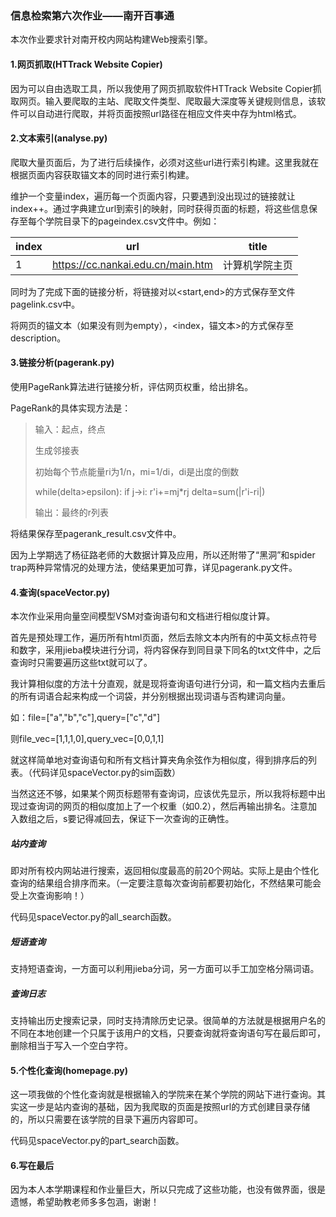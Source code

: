 ### 信息检索第六次作业——南开百事通

本次作业要求针对南开校内网站构建Web搜索引擎。

#### 1.网页抓取(HTTrack Website Copier)

因为可以自由选取工具，所以我使用了网页抓取软件HTTrack Website Copier抓取网页。输入要爬取的主站、爬取文件类型、爬取最大深度等关键规则信息，该软件可以自动进行爬取，并将页面按照url路径在相应文件夹中存为html格式。

#### 2.文本索引(analyse.py)

爬取大量页面后，为了进行后续操作，必须对这些url进行索引构建。这里我就在根据页面内容获取锚文本的同时进行索引构建。

维护一个变量index，遍历每一个页面内容，只要遇到没出现过的链接就让index++。通过字典建立url到索引的映射，同时获得页面的标题，将这些信息保存至每个学院目录下的pageindex.csv文件中。例如：

| index | url                               | title          |
| ----- | --------------------------------- | -------------- |
| 1     | https://cc.nankai.edu.cn/main.htm | 计算机学院主页 |

同时为了完成下面的链接分析，将链接对以<start,end>的方式保存至文件pagelink.csv中。

将网页的锚文本（如果没有则为empty），<index，锚文本>的方式保存至description。

#### 3.链接分析(pagerank.py)

使用PageRank算法进行链接分析，评估网页权重，给出排名。

PageRank的具体实现方法是：

> 输入：起点，终点
>
> 生成邻接表
>
> 初始每个节点能量ri为1/n，mi=1/di，di是出度的倒数
>
> while(delta>epsilon):
> 	if j->i:
> 		r'i+=mj*rj
>         delta=sum(|r'i-ri|)
>
> 输出：最终的r列表

将结果保存至pagerank_result.csv文件中。

因为上学期选了杨征路老师的大数据计算及应用，所以还附带了“黑洞”和spider trap两种异常情况的处理方法，使结果更加可靠，详见pagerank.py文件。

#### 4.查询(spaceVector.py)

本次作业采用向量空间模型VSM对查询语句和文档进行相似度计算。

首先是预处理工作，遍历所有html页面，然后去除文本内所有的中英文标点符号和数字，采用jieba模块进行分词，将内容保存到同目录下同名的txt文件中，之后查询时只需要遍历这些txt就可以了。

我计算相似度的方法十分直观，就是现将查询语句进行分词，和一篇文档内去重后的所有词语合起来构成一个词袋，并分别根据出现词语与否构建词向量。

如：file=["a","b","c"],query=["c","d"]

则file_vec=[1,1,1,0],query_vec=[0,0,1,1]

就这样简单地对查询语句和所有文档计算夹角余弦作为相似度，得到排序后的列表。（代码详见spaceVector.py的sim函数）

当然这还不够，如果某个网页标题带有查询词，应该优先显示，所以我将标题中出现过查询词的网页的相似度加上了一个权重（如0.2），然后再输出排名。注意加入数组之后，s要记得减回去，保证下一次查询的正确性。

##### 站内查询

即对所有校内网站进行搜索，返回相似度最高的前20个网站。实际上是由个性化查询的结果组合排序而来。（一定要注意每次查询前都要初始化，不然结果可能会受上次查询影响！）

代码见spaceVector.py的all_search函数。

##### 短语查询

支持短语查询，一方面可以利用jieba分词，另一方面可以手工加空格分隔词语。

##### 查询日志

支持输出历史搜索记录，同时支持清除历史记录。很简单的方法就是根据用户名的不同在本地创建一个只属于该用户的文档，只要查询就将查询语句写在最后即可，删除相当于写入一个空白字符。

#### 5.个性化查询(homepage.py)

这一项我做的个性化查询就是根据输入的学院来在某个学院的网站下进行查询。其实这一步是站内查询的基础，因为我爬取的页面是按照url的方式创建目录存储的，所以只需要在该学院的目录下遍历内容即可。

代码见spaceVector.py的part_search函数。

#### 6.写在最后

因为本人本学期课程和作业量巨大，所以只完成了这些功能，也没有做界面，很是遗憾，希望助教老师多多包涵，谢谢！

